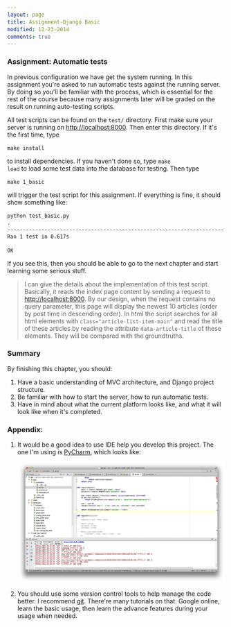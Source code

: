 ```yaml
---
layout: page
title: Assignment-Django Basic
modified: 12-23-2014
comments: true
---
```


### Assignment: Automatic tests

In previous configuration we have get the system running. In this assignment you're asked to run automatic tests against the running server. By doing so you'll be familiar with the process, which is essential for the rest of the course because many assignments later will be graded on the result on running auto-testing scripts. 

All test scripts can be found on the <code>test/</code> directory. First make sure your server is running on [http://localhost:8000](http://localhost:8000). Then enter this directory. If it's the first time, type 
    
    make install 

to install dependencies. If you haven't done so, type <code>make load</code> to load some test data into the database for testing. Then type
    
    make 1_basic

will trigger the test script for this assignment. If everything is fine, it should show something like:

    python test_basic.py
    .
    ----------------------------------------------------------------------
    Ran 1 test in 0.617s

    OK

If you see this, then you should be able to go to the next chapter and start learning some serious stuff.

>   I can give the details about the implementation of this test script. Basically, it reads the index page content by sending a request to [http://localhost:8000](http://localhost:8000). By our design, when the request contains no query parameter, this page will display the newest 10 articles (order by post time in descending order). In html the script searches for all html elements with <code>class="article-list-item-main"</code> and read the title of these articles by reading the attribute <code>data-article-title</code> of these elements. They will be compared with the groundtruths. 

### Summary

By finishing this chapter, you should:

1.  Have a basic understanding of MVC architecture, and Django project structure.
2.  Be familiar with how to start the server, how to run automatic tests. 
3.  Have in mind about what the current platform looks like, and what it will look like when it's completed. 


### Appendix:

1.  It would be a good idea to use IDE help you develop this project. The one I'm using is [PyCharm](), which looks like:

    ![PyCharm](/resource/pycharm.png)

2.  You should use some version control tools to help manage the code better. I recommend [git](http://git-scm.com/). There're many tutorials on that. Google online, learn the basic usage, then learn the advance features during your usage when needed.